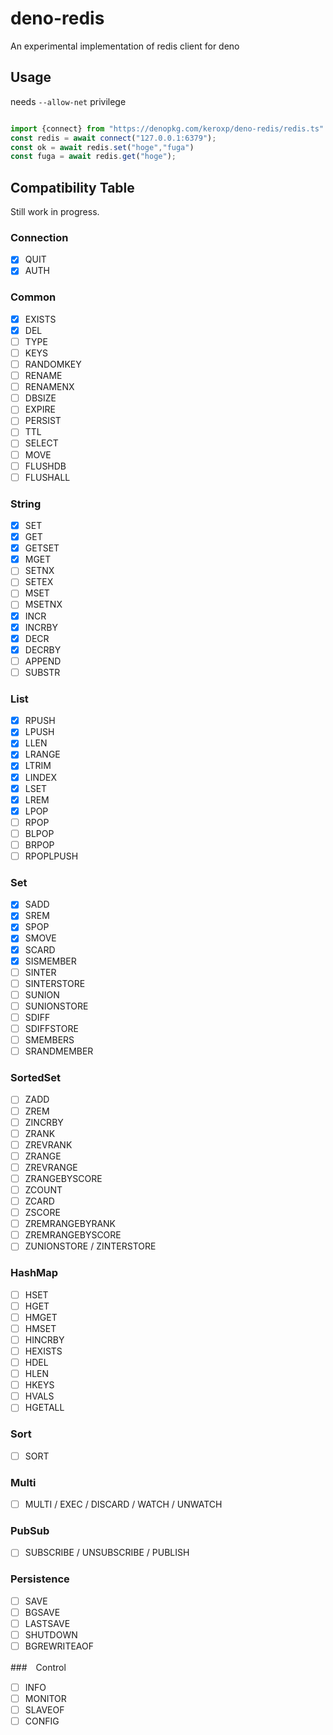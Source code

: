 # deno-redis
An experimental implementation of redis client for deno


## Usage

needs `--allow-net` privilege

```ts

import {connect} from "https://denopkg.com/keroxp/deno-redis/redis.ts"
const redis = await connect("127.0.0.1:6379");
const ok = await redis.set("hoge","fuga")
const fuga = await redis.get("hoge");

```

## Compatibility Table

Still work in progress.

### Connection
- [x] QUIT
- [x] AUTH

### Common 
- [x] EXISTS
- [x] DEL
- [ ] TYPE
- [ ] KEYS
- [ ] RANDOMKEY
- [ ] RENAME
- [ ] RENAMENX
- [ ] DBSIZE
- [ ] EXPIRE
- [ ] PERSIST
- [ ] TTL
- [ ] SELECT
- [ ] MOVE
- [ ] FLUSHDB
- [ ] FLUSHALL
### String
- [x] SET
- [x] GET
- [x] GETSET
- [x] MGET
- [ ] SETNX
- [ ] SETEX
- [ ] MSET
- [ ] MSETNX
- [x] INCR
- [x] INCRBY
- [x] DECR
- [x] DECRBY
- [ ] APPEND
- [ ] SUBSTR

### List
- [x] RPUSH
- [x] LPUSH
- [x] LLEN
- [x] LRANGE
- [x] LTRIM
- [x] LINDEX
- [x] LSET
- [x] LREM
- [x] LPOP
- [ ] RPOP
- [ ] BLPOP
- [ ] BRPOP
- [ ] RPOPLPUSH

### Set
- [x] SADD
- [x] SREM
- [x] SPOP
- [x] SMOVE
- [x] SCARD
- [x] SISMEMBER
- [ ] SINTER
- [ ] SINTERSTORE
- [ ] SUNION
- [ ] SUNIONSTORE
- [ ] SDIFF
- [ ] SDIFFSTORE
- [ ] SMEMBERS
- [ ] SRANDMEMBER

### SortedSet
- [ ] ZADD
- [ ] ZREM
- [ ] ZINCRBY
- [ ] ZRANK
- [ ] ZREVRANK
- [ ] ZRANGE
- [ ] ZREVRANGE
- [ ] ZRANGEBYSCORE
- [ ] ZCOUNT
- [ ] ZCARD
- [ ] ZSCORE
- [ ] ZREMRANGEBYRANK
- [ ] ZREMRANGEBYSCORE
- [ ] ZUNIONSTORE / ZINTERSTORE

### HashMap
- [ ] HSET
- [ ] HGET
- [ ] HMGET
- [ ] HMSET
- [ ] HINCRBY
- [ ] HEXISTS
- [ ] HDEL
- [ ] HLEN
- [ ] HKEYS
- [ ] HVALS
- [ ] HGETALL

### Sort
- [ ] SORT

### Multi
- [ ] MULTI / EXEC / DISCARD / WATCH / UNWATCH

### PubSub
- [ ] SUBSCRIBE / UNSUBSCRIBE / PUBLISH

### Persistence
- [ ] SAVE
- [ ] BGSAVE
- [ ] LASTSAVE
- [ ] SHUTDOWN
- [ ] BGREWRITEAOF

###　Control
- [ ] INFO
- [ ] MONITOR
- [ ] SLAVEOF
- [ ] CONFIG